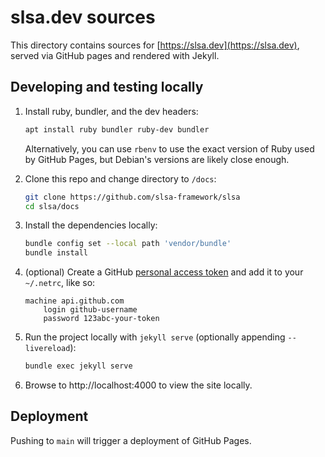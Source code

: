 # slsa.dev sources

This directory contains sources for [https://slsa.dev](https://slsa.dev), served
via GitHub pages and rendered with Jekyll.

## Developing and testing locally

1.  Install ruby, bundler, and the dev headers:

    ```bash
    apt install ruby bundler ruby-dev bundler
    ```

    Alternatively, you can use `rbenv` to use the exact version of Ruby used by
    GitHub Pages, but Debian's versions are likely close enough.

2.  Clone this repo and change directory to `/docs`:

    ```bash
    git clone https://github.com/slsa-framework/slsa
    cd slsa/docs
    ```

3.  Install the dependencies locally:

    ```bash
    bundle config set --local path 'vendor/bundle'
    bundle install
    ```

4.  (optional) Create a GitHub
    [personal access token](https://github.com/settings/tokens/new) and add it
    to your `~/.netrc`, like so:

    ```none
    machine api.github.com
        login github-username
        password 123abc-your-token
    ```

5.  Run the project locally with `jekyll serve` (optionally appending
    `--livereload`):

    ```bash
    bundle exec jekyll serve
    ```

6.  Browse to http://localhost:4000 to view the site locally.

## Deployment

Pushing to `main` will trigger a deployment of GitHub Pages.
